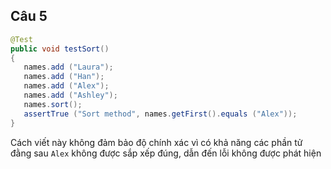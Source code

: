 ## Câu 5

```java
@Test
public void testSort()
{
   names.add ("Laura");
   names.add ("Han");
   names.add ("Alex");
   names.add ("Ashley");
   names.sort();
   assertTrue ("Sort method", names.getFirst().equals ("Alex"));
}
```

Cách viết này không đảm bảo độ chính xác vì có khả năng các phần tử đằng sau `Alex` không được sắp xếp đúng, dẫn đến lỗi không được phát hiện